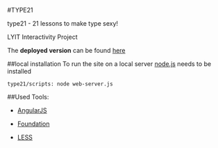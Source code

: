 #TYPE21

type21 - 21 lessons to make type sexy!


LYIT Interactivity Project

The **deployed version** can be found [here](http://fuhlig.github.com/type21/)

##local installation
To run the site on a local server [node.js](http://nodejs.org/) needs to be installed

`type21/scripts: node web-server.js`


##Used Tools:
* [AngularJS](http://angularjs.org)
* [Foundation](http://foundation.zurb.com)

* [LESS](http://lesscss.org)



